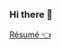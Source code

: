### Hi there 👋

<!--
**ibcylon/ibcylon** is a ✨ _special_ ✨ repository because its `README.md` (this file) appears on your GitHub profile.

Here are some ideas to get you started:

- 🔭 I’m currently working on ...
- 🌱 I’m currently learning ...
- 👯 I’m looking to collaborate on ...
- 🤔 I’m looking for help with ...
- 💬 Ask me about ...
- 📫 How to reach me: ...
- 😄 Pronouns: ...
- ⚡ Fun fact: ...
-->

[Résumé 👈](https://onyx-beryl-72a.notion.site/R-sum-ef6cab2dc9714e35a079d8f2de188350)
